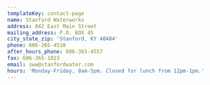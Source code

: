 ```yaml
---
templateKey: contact-page
name: Stanford Waterworks
address: 842 East Main Street
mailing_address: P.O. BOX 45
city_state_zip: 'Stanford, KY 40484'
phone: 606-365-4510
after_hours_phone: 606-365-4557
fax: 606-365-1023
email: sww@stanfordwater.com
hours: 'Monday-Friday, 8am-5pm. Closed for lunch from 12pm-1pm.'
---
```


